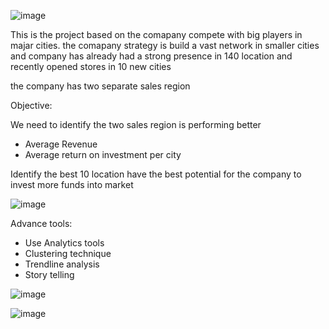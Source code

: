 ![image](https://github.com/vijayasaravana/Company-performce-dashboard/assets/107205525/8decdd9b-3d73-46d3-9264-38567e110b87)


This is the project based on the comapany compete with big players in majar cities. the comapany strategy is build a vast network in smaller cities and company has already had a strong presence in 140 location and recently opened stores in 10 new cities

the company has two separate sales region


Objective:

We need to identify the two sales region is performing better

- Average Revenue
- Average return on investment per city 


Identify the best 10 location have the best potential for the company to invest more funds into market


![image](https://github.com/vijayasaravana/Company-performce-dashboard/assets/107205525/441fc80e-9272-409a-a040-8c0dd17a7272)



Advance tools:

 - Use Analytics tools 
 - Clustering technique
 - Trendline analysis
 - Story telling


![image](https://github.com/vijayasaravana/Company-performce-dashboard/assets/107205525/93a43b35-b805-4511-80e7-010516dbd610)





![image](https://github.com/vijayasaravana/Company-performce-dashboard/assets/107205525/4554a16e-5a22-4831-bbe6-d806346a2022)

